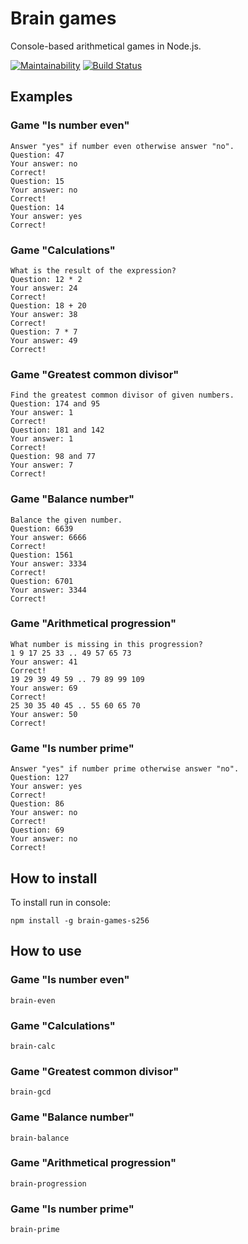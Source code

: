 # Brain games
Console-based arithmetical games in Node.js.

[![Maintainability](https://api.codeclimate.com/v1/badges/37856b13e0d836ea76f4/maintainability)](https://codeclimate.com/github/fortymorgan/project-lvl1-s256/maintainability)
[![Build Status](https://travis-ci.org/fortymorgan/brain-games.svg?branch=master)](https://travis-ci.org/fortymorgan/brain-games)

## Examples

### Game "Is number even"
```
Answer "yes" if number even otherwise answer "no".
Question: 47
Your answer: no
Correct!
Question: 15
Your answer: no
Correct!
Question: 14
Your answer: yes
Correct!
```

### Game "Calculations"
```
What is the result of the expression?
Question: 12 * 2
Your answer: 24
Correct!
Question: 18 + 20
Your answer: 38
Correct!
Question: 7 * 7
Your answer: 49
Correct!
```

### Game "Greatest common divisor"
```
Find the greatest common divisor of given numbers.
Question: 174 and 95
Your answer: 1
Correct!
Question: 181 and 142
Your answer: 1
Correct!
Question: 98 and 77
Your answer: 7
Correct!
```

### Game "Balance number"
```
Balance the given number.
Question: 6639
Your answer: 6666
Correct!
Question: 1561
Your answer: 3334
Correct!
Question: 6701
Your answer: 3344
Correct!
```

### Game "Arithmetical progression"
```
What number is missing in this progression?
1 9 17 25 33 .. 49 57 65 73
Your answer: 41
Correct!
19 29 39 49 59 .. 79 89 99 109
Your answer: 69
Correct!
25 30 35 40 45 .. 55 60 65 70
Your answer: 50
Correct!
```

### Game "Is number prime"
```
Answer "yes" if number prime otherwise answer "no".
Question: 127
Your answer: yes
Correct!
Question: 86
Your answer: no
Correct!
Question: 69
Your answer: no
Correct!
```

## How to install

To install run in console:
```
npm install -g brain-games-s256
```

## How to use

### Game "Is number even"
```
brain-even
```

### Game "Calculations"
```
brain-calc
```

### Game "Greatest common divisor"
```
brain-gcd
```

### Game "Balance number"
```
brain-balance
```

### Game "Arithmetical progression"
```
brain-progression
```

### Game "Is number prime"
```
brain-prime
```
